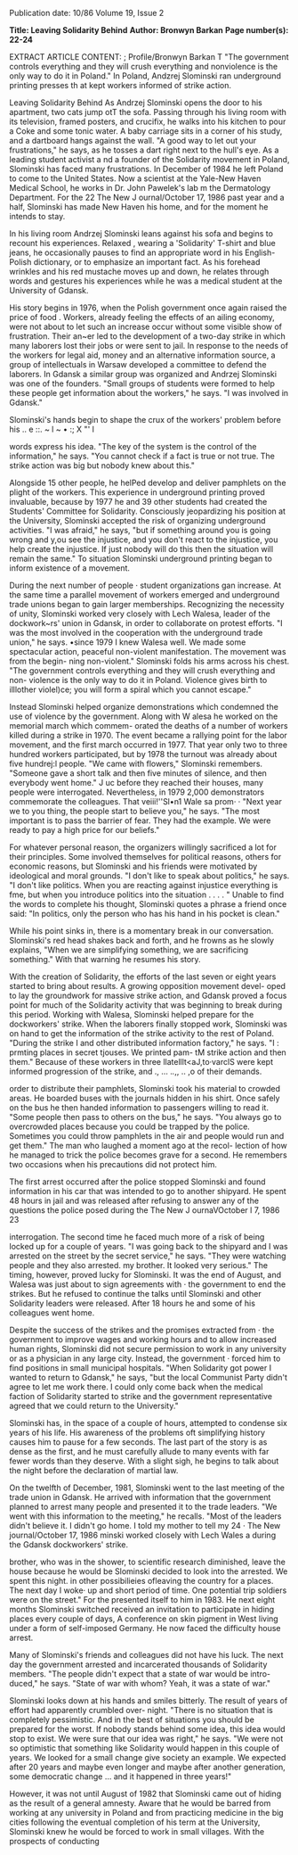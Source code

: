 Publication date: 10/86
Volume 19, Issue 2

**Title: Leaving Solidarity Behind**
**Author: Bronwyn Barkan**
**Page number(s): 22-24**

EXTRACT ARTICLE CONTENT:
; 
Profile/Bronwyn Barkan 
T 
"The government 
controls everything 
and they will crush 
everything and 
nonviolence is the 
only way to do it in 
Poland." 
In Poland, Andzrej Slominski ran underground 
printing presses th at kept workers informed of 
strike action. 

Leaving Solidarity Behind 
As Andrzej Slominski opens the door 
to his apartment, two cats jump otT the 
sofa. Passing through his living room 
with its television, framed posters, and 
crucifix, he walks into his kitchen 
to pour a Coke and some tonic water. 
A baby carriage sits in a corner of his 
study, 
and 
a 
dartboard 
hangs 
against the wall. "A good way to let out 
your frustrations," he says, as he tosses 
a dart right next to the hull's eye. 
As a leading student activist a nd a 
founder of the Solidarity movement in 
Poland, Slominski has faced many 
frustrations. In December of 1984 he 
left Poland to come to the United 
States. Now a scientist at the Yale-New 
Haven Medical School, he works in 
Dr. John Pawelek's lab 
m 
the 
Dermatology Department. For the 
22 The New J ournal/October 17, 1986 
past year and a half, Slominski has 
made New Haven his home, and for 
the moment he intends to stay. 

In his living room Andrzej Slominski 
leans against his sofa and begins to 
recount 
his experiences. 
Relaxed , 
wearing a 'Solidarity' T-shirt and blue 
jeans, he occasionally pauses to find an 
appropriate word in his English-Polish 
dictionary, 
or to 
emphasize an 
important 
fact. 
As 
his forehead 
wrinkles and his red mustache moves 
up and down, he relates through words 
and gestures his experiences while he 
was a medical student at the University 
of Gdansk. 

His story begins in 1976, when the 
Polish government once again raised 
the price of food . Workers, already 
feeling 
the effects of an ailing 
economy, were not about to let such an 
increase occur without some visible 
show of frustration. Their an~er led to 
the development of a two-day strike in 
which many laborers lost their jobs or 
were sent to jail. In response to the 
needs of the workers for legal aid, 
money and an alternative information 
source, a group of intellectuals in 
Warsaw developed a committee to 
defend the laborers. In Gdansk a 
similar group was organized and 
Andrzej Slominski was one of the 
founders. "Small groups of students 
were formed to help these people get 
information about the workers," he 
says. "I was involved in Gdansk." 


Slominski's hands begin to shape the 
crux of the workers' problem before his 
.. e 
::. 
~ 
l 
~ • 
:; 
X 
"' l 

words express his idea. "The key of the 
system 
is the control 
of the 
information," he says. "You cannot 
check if a fact is true or not true. The 
strike action was big but nobody knew 
about this." 

Alongside 
15 
other people, 
he 
helPed develop and deliver pamphlets 
on the plight of the workers. This 
experience in underground printing 
proved invaluable, because by 1977 he 
and 39 other students had created the 
Students' Committee for Solidarity. 
Consciously jeopardizing his position 
at the University, Slominski accepted 
the risk of organizing underground 
activities. "I was afraid," he says, "but 
if something around you is going 
wrong and y,ou see the injustice, and 
you don't react to the injustice, you 
help create the injustice. If just nobody 
will do this then the situation will 
remain the same." To 
situation Slominski 
underground printing 
began to inform 
existence of a 
movement. 

During the next 
number of people · 
student organizations 
gan 
increase. At the same time a parallel 
movement of workers emerged and 
underground trade unions began to 
gain larger memberships. Recognizing 
the necessity of unity, 
Slominski 
worked very closely with Lech Walesa, 
leader of the dockwork~rs' union in 
Gdansk, in order to collaborate on 
protest efforts. "I 
was the most 
involved in the cooperation with the 
underground trade union," he says. 
•since 1979 I knew Walesa well. We 
made some spectacular action, 
peaceful 
non-violent 
manifestation. 
The movement was from the begin-
ning non-violent." Slominski folds his 
arms 
across his 
chest. "The 
government controls everything and 
they will crush everything and non-
violence is the only way to do it in 
Poland. 
Violence gives birth to 
illlother violel)ce; you will form a spiral 
which you cannot escape." 

Instead Slominski helped organize 
demonstrations which condemned the 
use of violence by the government. 
Along with W alesa he worked on the 
memorial march which commem-
orated the deaths of a number of 
workers killed during a strike in 1970. 
The event became a rallying point for 
the labor movement, and the first 
march occurred in 1977. That year 
only two to three hundred workers 
participated, but by 1978 the turnout 
was already about 
five 
hundrej:l 
people. 
"We came with flowers," 
Slominski remembers. "Someone gave 
a short talk and then five minutes of 
silence, and then everybody went 
home." J uc before they reached their 
houses, 
many 
people 
were 
interrogated. Nevertheless, in 1979 
2,000 demonstrators 
commemorate the 
colleagues. That veiii!''Sl•n1 
Wale sa prom· · 
"Next year we 
to 
you 
thing, the people start to believe you," 
he says. "The most important is to pass 
the barrier of fear. They had the 
example. We were ready to pay a high 
price for our beliefs." 

For whatever personal reason, the 
organizers willingly sacrificed a lot for 
their principles. 
Some involved 
themselves for political reasons, others 
for economic reasons, but Slominski 
and his friends were motivated by 
ideological and moral grounds. "I don't 
like to speak about politics," he says. "I 
don't like politics. When you are 
reacting against injustice everything is 
fme, but when you introduce politics 
into the situation . . . . " Unable to find 
the words to complete his thought, 
Slominski quotes a phrase a friend 
once said: "In politics, only the person 
who has his hand in his pocket is 
clean." 

While his point sinks in, there is a 
momentary break in our conversation. 
Slominski's red head shakes back and 
forth, and he frowns as he slowly 
explains, "When we are simplifying 
something, 
we are sacrificing 
something." With that warning he 
resumes his story. 

With the creation of Solidarity, the 
efforts of the last seven or eight years 
started to bring about results. A 
growing opposition movement devel-
oped to lay the groundwork for 
massive strike action, and Gdansk 
proved a focus point for much of the 
Solidarity activity that was beginning 
to break during this period. Working 
with Walesa, Slominski helped prepare 
for the dockworkers' strike. When the 
laborers 
finally stopped work, 
Slominski was on hand to get the 
information of the strike activity to the 
rest of Poland. "During the strike I and 
other 
distributed information 
factory," he says. "I 
: prmting places in secret 
tjouses. We printed pam-
tM strike action and then 
them." Because of these 
workers in three 
llatelllt<aJ,to·varclS were kept informed 
progression of the strike, and 
., ... ._._,, .. ,o of their demands. 

order to distribute 
their 
pamphlets, Slominski took his material 
to crowded areas. He boarded buses 
with the journals hidden in his shirt. 
Once safely on the bus he then handed 
information to passengers willing to 
read it. "Some people then pass to 
others on the bus," he says. "You 
always go to overcrowded places 
because you could be trapped by the 
police. Sometimes you could throw 
pamphlets in the air and people would 
run and get them." The man who 
laughed a moment ago at the recol-
lection of how he managed to trick the 
police becomes grave for a second. He 
remembers two occasions when his 
precautions did not protect him. 

The first arrest occurred after the 
police stopped Slominski and found 
information in his car that was 
intended to go to another shipyard. He 
spent 48 hours in jail and was released 
after refusing to answer any of the 
questions the police posed during the 
The New J ournaVOctober l 7, 1986 23 

interrogation. The second time he 
faced much more of a risk of being 
locked up for a couple of years. "I was 
going back to the shipyard and I was 
arrested on the street by the secret 
service," he says. "They were watching 
people and they also arrested. my 
brother. It looked very serious." The 
timing, however, proved lucky for 
Slominski. It was the end of August, 
and Walesa was just about to sign 
agreements with · the government to 
end the strikes. But he refused to 
continue the talks until Slominski and 
other Solidarity leaders were released. 
After 18 hours he and some of his 
colleagues went home. 

Despite the success of the strikes and 
the promises extracted from · the 
government to improve wages and 
working hours and to allow increased 
human 
rights, 
Slominski did not 
secure permission to work in any 
university or as a physician in any 
large city. Instead, the government 
· forced him to find positions in small 
municipal hospitals. "When Solidarity 
got power I wanted to return to 
Gdansk," he says, "but the local 
Communist Party didn't agree to let 
me work there. I could only come back 
when the medical faction of Solidarity 
started to strike and the government 
representative agreed that we could 
return to the University." 

Slominski has, in the space of a 
couple of hours, attempted to condense 
six years of his life. His awareness of 
the problems oft simplifying history 
causes him to pause for a few seconds. 
The last part of the story is as dense as 
the first, and he must carefully allude 
to many events with far fewer words 
than they deserve. With a slight sigh, 
he begins to talk about the night before 
the declaration of martial law. 

On the twelfth of December, 1981, 
Slominski went to the last meeting of 
the trade union in Gdansk. He arrived 
with information that the government 
planned to arrest many people and 
presented it to the trade leaders. "We 
went with this information to the 
meeting," he recalls. "Most of the 
leaders didn't believe it. I didn't go 
home. I told my mother to tell my 
24 · The New journal/October 17, 1986 
minski worked closely with Lech Wales a during the Gdansk 
dockworkers' strike. 

brother, who was in the shower, to 
scientific research 
diminished, 
leave the house because he would be 
Slominski decided to look into the 
arrested. We spent this night. in other 
possibilieies ofleaving the country for a 
places. The next day I woke· up and 
short period of time. One potential trip 
soldiers were on the street." For the 
presented itself to him in 1983. He 
next eight months Slominski switched 
received an invitation to participate in 
hiding places every couple of days, 
A conference on skin pigment in West 
living under a form of self-imposed 
Germany. He now faced the difficulty 
house arrest. 

Many of Slominski's friends and 
colleagues did not have his luck. The 
next day the government arrested and 
incarcerated thousands of Solidarity 
members. "The people didn't expect 
that a state of war would be intro-
duced," he says. "State of war with 
whom? Yeah, it was a state of war." 

Slominski looks down at his hands and 
smiles bitterly. The result of years of 
effort had apparently crumbled over-
night. "There is no situation that is 
completely pessimistic. And in the best 
of situations you should be prepared 
for the worst. If nobody stands behind 
some idea, this idea would stop to 
exist. We were sure that our idea was 
right," he says. "We were not so 
optimistic that something like 
Solidarity would happen in this couple 
of years. We looked for a small change 
give society an example. We 
expected after 20 years and maybe 
even longer and maybe after another 
generation, some democratic change 
... and it happened in three years!" 

However, it was not until August of 
1982 that Slominski came out of hiding 
as the result of a general amnesty. 
Aware that he would be barred from 
working at any university in Poland 
and from practicing medicine in the 
big cities following the eventual 
completion of his term at the 
University, Slominski knew he would 
be forced to work in small villages. 
With the prospects of conducting